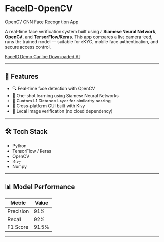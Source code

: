 # FaceID-OpenCV
OpenCV CNN Face Recognition App

A real-time face verification system built using a **Siamese Neural Network**, **OpenCV**, and **TensorFlow/Keras**. This app compares a live camera feed, runs the trained model — suitable for eKYC, mobile face authentication, and secure access control.

[FaceID Demo Can be Downloaded At](demo/demo.mp4) 

---

## 📌 Features

- 🔍 Real-time face detection with OpenCV
- 🧬 One-shot learning using Siamese Neural Networks
- 📏 Custom L1 Distance Layer for similarity scoring
- 📱 Cross-platform GUI built with Kivy
- 📁 Local image verification (no cloud dependency)

---

## 🛠️ Tech Stack

- Python
- TensorFlow / Keras
- OpenCV
- Kivy
- Numpy

---

## 📊 Model Performance

| Metric     | Value |
|------------|-------|
| Precision  | 91%   |
| Recall     | 92%   |
| F1 Score   | 91.5% |

---
